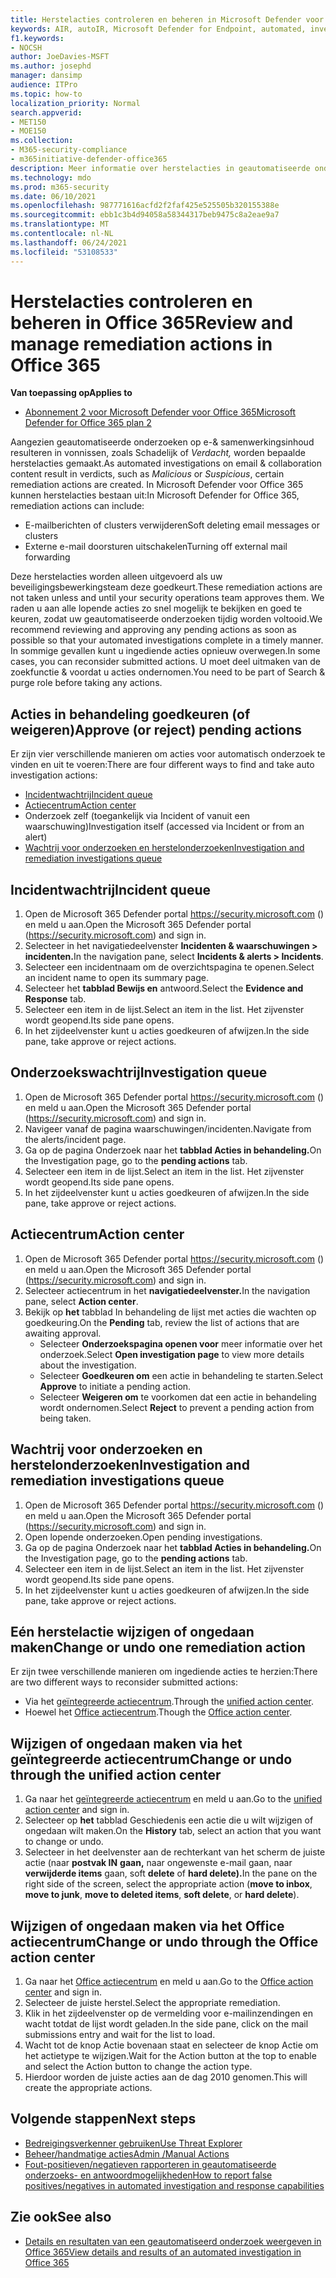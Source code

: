 ```yaml
---
title: Herstelacties controleren en beheren in Microsoft Defender voor Office 365
keywords: AIR, autoIR, Microsoft Defender for Endpoint, automated, investigation, response, remediation, threats, advanced, threat, protection
f1.keywords:
- NOCSH
author: JoeDavies-MSFT
ms.author: josephd
manager: dansimp
audience: ITPro
ms.topic: how-to
localization_priority: Normal
search.appverid:
- MET150
- MOE150
ms.collection:
- M365-security-compliance
- m365initiative-defender-office365
description: Meer informatie over herstelacties in geautomatiseerde onderzoeks- en antwoordmogelijkheden in Microsoft Defender voor Office 365 plan 2.
ms.technology: mdo
ms.prod: m365-security
ms.date: 06/10/2021
ms.openlocfilehash: 987771616acfd2f2faf425e525505b320155388e
ms.sourcegitcommit: ebb1c3b4d94058a58344317beb9475c8a2eae9a7
ms.translationtype: MT
ms.contentlocale: nl-NL
ms.lasthandoff: 06/24/2021
ms.locfileid: "53108533"
---
```

# <a name="review-and-manage-remediation-actions-in-office-365"></a><span data-ttu-id="4cfc9-104">Herstelacties controleren en beheren in Office 365</span><span class="sxs-lookup"><span data-stu-id="4cfc9-104">Review and manage remediation actions in Office 365</span></span>

<span data-ttu-id="4cfc9-105">**Van toepassing op**</span><span class="sxs-lookup"><span data-stu-id="4cfc9-105">**Applies to**</span></span>
- [<span data-ttu-id="4cfc9-106">Abonnement 2 voor Microsoft Defender voor Office 365</span><span class="sxs-lookup"><span data-stu-id="4cfc9-106">Microsoft Defender for Office 365 plan 2</span></span>](defender-for-office-365.md)

<span data-ttu-id="4cfc9-107">Aangezien geautomatiseerde onderzoeken op e-& samenwerkingsinhoud resulteren  in vonnissen, zoals Schadelijk of *Verdacht,* worden bepaalde herstelacties gemaakt.</span><span class="sxs-lookup"><span data-stu-id="4cfc9-107">As automated investigations on email & collaboration content result in verdicts, such as *Malicious* or *Suspicious*, certain remediation actions are created.</span></span> <span data-ttu-id="4cfc9-108">In Microsoft Defender voor Office 365 kunnen herstelacties bestaan uit:</span><span class="sxs-lookup"><span data-stu-id="4cfc9-108">In Microsoft Defender for Office 365, remediation actions can include:</span></span>

- <span data-ttu-id="4cfc9-109">E-mailberichten of clusters verwijderen</span><span class="sxs-lookup"><span data-stu-id="4cfc9-109">Soft deleting email messages or clusters</span></span>
- <span data-ttu-id="4cfc9-110">Externe e-mail doorsturen uitschakelen</span><span class="sxs-lookup"><span data-stu-id="4cfc9-110">Turning off external mail forwarding</span></span>

<span data-ttu-id="4cfc9-111">Deze herstelacties worden alleen uitgevoerd als uw beveiligingsbewerkingsteam deze goedkeurt.</span><span class="sxs-lookup"><span data-stu-id="4cfc9-111">These remediation actions are not taken unless and until your security operations team approves them.</span></span> <span data-ttu-id="4cfc9-112">We raden u aan alle lopende acties zo snel mogelijk te bekijken en goed te keuren, zodat uw geautomatiseerde onderzoeken tijdig worden voltooid.</span><span class="sxs-lookup"><span data-stu-id="4cfc9-112">We recommend reviewing and approving any pending actions as soon as possible so that your automated investigations complete in a timely manner.</span></span> <span data-ttu-id="4cfc9-113">In sommige gevallen kunt u ingediende acties opnieuw overwegen.</span><span class="sxs-lookup"><span data-stu-id="4cfc9-113">In some cases, you can reconsider submitted actions.</span></span>  <span data-ttu-id="4cfc9-114">U moet deel uitmaken van de zoekfunctie & voordat u acties ondernomen.</span><span class="sxs-lookup"><span data-stu-id="4cfc9-114">You need to be part of Search & purge role before taking any actions.</span></span>

## <a name="approve-or-reject-pending-actions"></a><span data-ttu-id="4cfc9-115">Acties in behandeling goedkeuren (of weigeren)</span><span class="sxs-lookup"><span data-stu-id="4cfc9-115">Approve (or reject) pending actions</span></span>
<span data-ttu-id="4cfc9-116">Er zijn vier verschillende manieren om acties voor automatisch onderzoek te vinden en uit te voeren:</span><span class="sxs-lookup"><span data-stu-id="4cfc9-116">There are four different ways to find and take auto investigation actions:</span></span>

- [<span data-ttu-id="4cfc9-117">Incidentwachtrij</span><span class="sxs-lookup"><span data-stu-id="4cfc9-117">Incident queue</span></span>](https://security.microsoft.com/incidents)
- [<span data-ttu-id="4cfc9-118">Actiecentrum</span><span class="sxs-lookup"><span data-stu-id="4cfc9-118">Action center</span></span>](https://security.microsoft.com/action-center/pending)
- <span data-ttu-id="4cfc9-119">Onderzoek zelf (toegankelijk via Incident of vanuit een waarschuwing)</span><span class="sxs-lookup"><span data-stu-id="4cfc9-119">Investigation itself (accessed via Incident or from an alert)</span></span>
- [<span data-ttu-id="4cfc9-120">Wachtrij voor onderzoeken en herstelonderzoeken</span><span class="sxs-lookup"><span data-stu-id="4cfc9-120">Investigation and remediation investigations queue</span></span>](https://security.microsoft.com/airinvestigation)

## <a name="incident-queue"></a><span data-ttu-id="4cfc9-121">Incidentwachtrij</span><span class="sxs-lookup"><span data-stu-id="4cfc9-121">Incident queue</span></span>

1. <span data-ttu-id="4cfc9-122">Open de Microsoft 365 Defender portal <https://security.microsoft.com> () en meld u aan.</span><span class="sxs-lookup"><span data-stu-id="4cfc9-122">Open the Microsoft 365 Defender portal (<https://security.microsoft.com>) and sign in.</span></span>
2. <span data-ttu-id="4cfc9-123">Selecteer in het navigatiedeelvenster **Incidenten & waarschuwingen > incidenten.**</span><span class="sxs-lookup"><span data-stu-id="4cfc9-123">In the navigation pane, select **Incidents & alerts > Incidents**.</span></span>
3. <span data-ttu-id="4cfc9-124">Selecteer een incidentnaam om de overzichtspagina te openen.</span><span class="sxs-lookup"><span data-stu-id="4cfc9-124">Select an incident name to open its summary page.</span></span>
4. <span data-ttu-id="4cfc9-125">Selecteer het **tabblad Bewijs en** antwoord.</span><span class="sxs-lookup"><span data-stu-id="4cfc9-125">Select the **Evidence and Response** tab.</span></span>
5. <span data-ttu-id="4cfc9-126">Selecteer een item in de lijst.</span><span class="sxs-lookup"><span data-stu-id="4cfc9-126">Select an item in the list.</span></span> <span data-ttu-id="4cfc9-127">Het zijvenster wordt geopend.</span><span class="sxs-lookup"><span data-stu-id="4cfc9-127">Its side pane opens.</span></span>
6. <span data-ttu-id="4cfc9-128">In het zijdeelvenster kunt u acties goedkeuren of afwijzen.</span><span class="sxs-lookup"><span data-stu-id="4cfc9-128">In the side pane, take approve or reject actions.</span></span>

## <a name="investigation-queue"></a><span data-ttu-id="4cfc9-129">Onderzoekswachtrij</span><span class="sxs-lookup"><span data-stu-id="4cfc9-129">Investigation queue</span></span>

1. <span data-ttu-id="4cfc9-130">Open de Microsoft 365 Defender portal <https://security.microsoft.com> () en meld u aan.</span><span class="sxs-lookup"><span data-stu-id="4cfc9-130">Open the Microsoft 365 Defender portal (<https://security.microsoft.com>) and sign in.</span></span>
2. <span data-ttu-id="4cfc9-131">Navigeer vanaf de pagina waarschuwingen/incidenten.</span><span class="sxs-lookup"><span data-stu-id="4cfc9-131">Navigate from the alerts/incident page.</span></span>
3. <span data-ttu-id="4cfc9-132">Ga op de pagina Onderzoek naar het **tabblad Acties in behandeling.**</span><span class="sxs-lookup"><span data-stu-id="4cfc9-132">On the Investigation page, go to the **pending actions** tab.</span></span>
4. <span data-ttu-id="4cfc9-133">Selecteer een item in de lijst.</span><span class="sxs-lookup"><span data-stu-id="4cfc9-133">Select an item in the list.</span></span> <span data-ttu-id="4cfc9-134">Het zijvenster wordt geopend.</span><span class="sxs-lookup"><span data-stu-id="4cfc9-134">Its side pane opens.</span></span>
5. <span data-ttu-id="4cfc9-135">In het zijdeelvenster kunt u acties goedkeuren of afwijzen.</span><span class="sxs-lookup"><span data-stu-id="4cfc9-135">In the side pane, take approve or reject actions.</span></span>

## <a name="action-center"></a><span data-ttu-id="4cfc9-136">Actiecentrum</span><span class="sxs-lookup"><span data-stu-id="4cfc9-136">Action center</span></span>

1. <span data-ttu-id="4cfc9-137">Open de Microsoft 365 Defender portal <https://security.microsoft.com> () en meld u aan.</span><span class="sxs-lookup"><span data-stu-id="4cfc9-137">Open the Microsoft 365 Defender portal (<https://security.microsoft.com>) and sign in.</span></span>
2. <span data-ttu-id="4cfc9-138">Selecteer actiecentrum in het **navigatiedeelvenster.**</span><span class="sxs-lookup"><span data-stu-id="4cfc9-138">In the navigation pane, select **Action center**.</span></span>
3. <span data-ttu-id="4cfc9-139">Bekijk op **het** tabblad In behandeling de lijst met acties die wachten op goedkeuring.</span><span class="sxs-lookup"><span data-stu-id="4cfc9-139">On the **Pending** tab, review the list of actions that are awaiting approval.</span></span>
   - <span data-ttu-id="4cfc9-140">Selecteer **Onderzoekspagina openen voor** meer informatie over het onderzoek.</span><span class="sxs-lookup"><span data-stu-id="4cfc9-140">Select **Open investigation page** to view more details about the investigation.</span></span>
   - <span data-ttu-id="4cfc9-141">Selecteer **Goedkeuren om** een actie in behandeling te starten.</span><span class="sxs-lookup"><span data-stu-id="4cfc9-141">Select **Approve** to initiate a pending action.</span></span>
   - <span data-ttu-id="4cfc9-142">Selecteer **Weigeren om** te voorkomen dat een actie in behandeling wordt ondernomen.</span><span class="sxs-lookup"><span data-stu-id="4cfc9-142">Select **Reject** to prevent a pending action from being taken.</span></span>

## <a name="investigation-and-remediation-investigations-queue"></a><span data-ttu-id="4cfc9-143">Wachtrij voor onderzoeken en herstelonderzoeken</span><span class="sxs-lookup"><span data-stu-id="4cfc9-143">Investigation and remediation investigations queue</span></span>

1. <span data-ttu-id="4cfc9-144">Open de Microsoft 365 Defender portal <https://security.microsoft.com> () en meld u aan.</span><span class="sxs-lookup"><span data-stu-id="4cfc9-144">Open the Microsoft 365 Defender portal (<https://security.microsoft.com>) and sign in.</span></span>
2. <span data-ttu-id="4cfc9-145">Open lopende onderzoeken.</span><span class="sxs-lookup"><span data-stu-id="4cfc9-145">Open pending investigations.</span></span>
3. <span data-ttu-id="4cfc9-146">Ga op de pagina Onderzoek naar het **tabblad Acties in behandeling.**</span><span class="sxs-lookup"><span data-stu-id="4cfc9-146">On the Investigation page, go to the **pending actions** tab.</span></span>
4. <span data-ttu-id="4cfc9-147">Selecteer een item in de lijst.</span><span class="sxs-lookup"><span data-stu-id="4cfc9-147">Select an item in the list.</span></span> <span data-ttu-id="4cfc9-148">Het zijvenster wordt geopend.</span><span class="sxs-lookup"><span data-stu-id="4cfc9-148">Its side pane opens.</span></span>
5. <span data-ttu-id="4cfc9-149">In het zijdeelvenster kunt u acties goedkeuren of afwijzen.</span><span class="sxs-lookup"><span data-stu-id="4cfc9-149">In the side pane, take approve or reject actions.</span></span>

## <a name="change-or-undo-one-remediation-action"></a><span data-ttu-id="4cfc9-150">Eén herstelactie wijzigen of ongedaan maken</span><span class="sxs-lookup"><span data-stu-id="4cfc9-150">Change or undo one remediation action</span></span>

<span data-ttu-id="4cfc9-151">Er zijn twee verschillende manieren om ingediende acties te herzien:</span><span class="sxs-lookup"><span data-stu-id="4cfc9-151">There are two different ways to reconsider submitted actions:</span></span>

- <span data-ttu-id="4cfc9-152">Via het [geïntegreerde actiecentrum](https://security.microsoft.com/action-center).</span><span class="sxs-lookup"><span data-stu-id="4cfc9-152">Through the [unified action center](https://security.microsoft.com/action-center).</span></span>
- <span data-ttu-id="4cfc9-153">Hoewel het [Office actiecentrum](https://security.microsoft.com/threatincidents).</span><span class="sxs-lookup"><span data-stu-id="4cfc9-153">Though the [Office action center](https://security.microsoft.com/threatincidents).</span></span>

## <a name="change-or-undo-through-the-unified-action-center"></a><span data-ttu-id="4cfc9-154">Wijzigen of ongedaan maken via het geïntegreerde actiecentrum</span><span class="sxs-lookup"><span data-stu-id="4cfc9-154">Change or undo through the unified action center</span></span>

1. <span data-ttu-id="4cfc9-155">Ga naar het [geïntegreerde actiecentrum](https://security.microsoft.com/action-center) en meld u aan.</span><span class="sxs-lookup"><span data-stu-id="4cfc9-155">Go to the [unified action center](https://security.microsoft.com/action-center) and sign in.</span></span>
2. <span data-ttu-id="4cfc9-156">Selecteer op **het** tabblad Geschiedenis een actie die u wilt wijzigen of ongedaan wilt maken.</span><span class="sxs-lookup"><span data-stu-id="4cfc9-156">On the **History** tab, select an action that you want to change or undo.</span></span>
3. <span data-ttu-id="4cfc9-157">Selecteer in het deelvenster aan de rechterkant van het scherm de juiste actie (naar **postvak IN** **gaan,** naar ongewenste e-mail gaan, naar **verwijderde items** gaan, soft **delete** of **hard delete).**</span><span class="sxs-lookup"><span data-stu-id="4cfc9-157">In the pane on the right side of the screen, select the appropriate action (**move to inbox**, **move to junk**, **move to deleted items**, **soft delete**, or **hard delete**).</span></span>

## <a name="change-or-undo-through-the-office-action-center"></a><span data-ttu-id="4cfc9-158">Wijzigen of ongedaan maken via het Office actiecentrum</span><span class="sxs-lookup"><span data-stu-id="4cfc9-158">Change or undo through the Office action center</span></span>

1. <span data-ttu-id="4cfc9-159">Ga naar het [Office actiecentrum](https://security.microsoft.com/threatincidents) en meld u aan.</span><span class="sxs-lookup"><span data-stu-id="4cfc9-159">Go to the [Office action center](https://security.microsoft.com/threatincidents) and sign in.</span></span>
2. <span data-ttu-id="4cfc9-160">Selecteer de juiste herstel.</span><span class="sxs-lookup"><span data-stu-id="4cfc9-160">Select the appropriate remediation.</span></span>
3. <span data-ttu-id="4cfc9-161">Klik in het zijdeelvenster op de vermelding voor e-mailinzendingen en wacht totdat de lijst wordt geladen.</span><span class="sxs-lookup"><span data-stu-id="4cfc9-161">In the side pane, click on the mail submissions entry and wait for the list to load.</span></span>
4. <span data-ttu-id="4cfc9-162">Wacht tot de knop Actie bovenaan staat en selecteer de knop Actie om het actietype te wijzigen.</span><span class="sxs-lookup"><span data-stu-id="4cfc9-162">Wait for the Action button at the top to enable and select the Action button to change the action type.</span></span>
5. <span data-ttu-id="4cfc9-163">Hierdoor worden de juiste acties aan de dag 2010 genomen.</span><span class="sxs-lookup"><span data-stu-id="4cfc9-163">This will create the appropriate actions.</span></span>

## <a name="next-steps"></a><span data-ttu-id="4cfc9-164">Volgende stappen</span><span class="sxs-lookup"><span data-stu-id="4cfc9-164">Next steps</span></span>

- [<span data-ttu-id="4cfc9-165">Bedreigingsverkenner gebruiken</span><span class="sxs-lookup"><span data-stu-id="4cfc9-165">Use Threat Explorer</span></span>](threat-explorer.md)
- [<span data-ttu-id="4cfc9-166">Beheer/handmatige acties</span><span class="sxs-lookup"><span data-stu-id="4cfc9-166">Admin /Manual Actions</span></span>](remediate-malicious-email-delivered-office-365.md)
- [<span data-ttu-id="4cfc9-167">Fout-positieven/negatieven rapporteren in geautomatiseerde onderzoeks- en antwoordmogelijkheden</span><span class="sxs-lookup"><span data-stu-id="4cfc9-167">How to report false positives/negatives in automated investigation and response capabilities</span></span>](air-report-false-positives-negatives.md)

## <a name="see-also"></a><span data-ttu-id="4cfc9-168">Zie ook</span><span class="sxs-lookup"><span data-stu-id="4cfc9-168">See also</span></span>

- [<span data-ttu-id="4cfc9-169">Details en resultaten van een geautomatiseerd onderzoek weergeven in Office 365</span><span class="sxs-lookup"><span data-stu-id="4cfc9-169">View details and results of an automated investigation in Office 365</span></span>](air-view-investigation-results.md)
